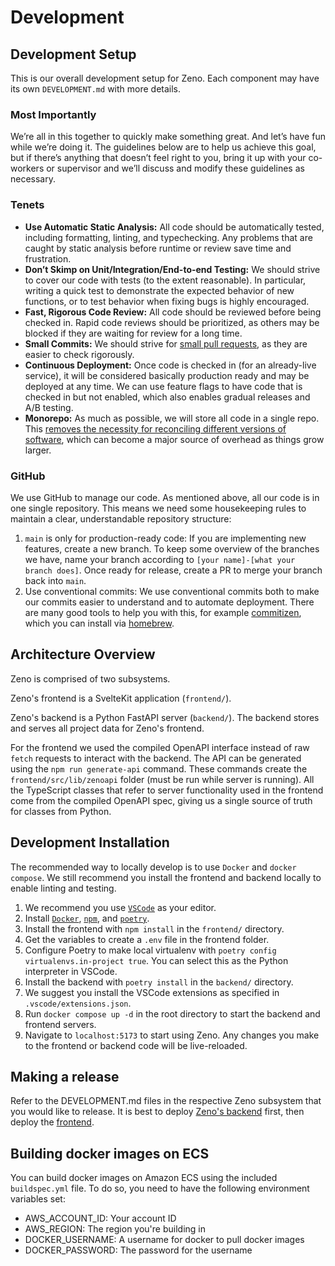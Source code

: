 # Development

## Development Setup

This is our overall development setup for Zeno.
Each component may have its own `DEVELOPMENT.md` with more details.

### Most Importantly

We’re all in this together to quickly make something great. And let’s have fun while we’re doing it. The guidelines below are to help us achieve this goal, but if there’s anything that doesn’t feel right to you, bring it up with your co-workers or supervisor and we’ll discuss and modify these guidelines as necessary.

### Tenets

- **Use Automatic Static Analysis:** All code should be automatically tested, including formatting, linting, and typechecking. Any problems that are caught by static analysis before runtime or review save time and frustration.
- **Don’t Skimp on Unit/Integration/End-to-end Testing:** We should strive to cover our code with tests (to the extent reasonable). In particular, writing a quick test to demonstrate the expected behavior of new functions, or to test behavior when fixing bugs is highly encouraged.
- **Fast, Rigorous Code Review:** All code should be reviewed before being checked in. Rapid code reviews should be prioritized, as others may be blocked if they are waiting for review for a long time.
- **Small Commits:** We should strive for [small pull requests](https://www.swarmia.com/blog/why-small-pull-requests-are-better/), as they are easier to check rigorously.
- **Continuous Deployment:** Once code is checked in (for an already-live service), it will be considered basically production ready and may be deployed at any time. We can use feature flags to have code that is checked in but not enabled, which also enables gradual releases and A/B testing.
- **Monorepo:** As much as possible, we will store all code in a single repo. This [removes the necessity for reconciling different versions of software](https://cacm.acm.org/magazines/2016/7/204032-why-google-stores-billions-of-lines-of-code-in-a-single-repository/fulltext), which can become a major source of overhead as things grow larger.

### GitHub

We use GitHub to manage our code. As mentioned above, all our code is in one single repository. This means we need some housekeeping rules to maintain a clear, understandable repository structure:

1. `main` is only for production-ready code: If you are implementing new features, create a new branch. To keep some overview of the branches we have, name your branch according to `[your name]-[what your branch does]`. Once ready for release, create a PR to merge your branch back into `main`.
2. Use conventional commits: We use conventional commits both to make our commits easier to understand and to automate deployment. There are many good tools to help you with this, for example [commitizen](https://commitizen-tools.github.io/commitizen/), which you can install via [homebrew](https://formulae.brew.sh/formula/commitizen).

## Architecture Overview

Zeno is comprised of two subsystems.

Zeno's frontend is a SvelteKit application (`frontend/`).

Zeno's backend is a Python FastAPI server (`backend/`). The backend stores and serves all project data for Zeno's frontend.

For the frontend we used the compiled OpenAPI interface instead of raw `fetch` requests to interact with the backend.
The API can be generated using the `npm run generate-api` command.
These commands create the `frontend/src/lib/zenoapi` folder (must be run while server is running).
All the TypeScript classes that refer to server functionality used in the frontend come from the compiled OpenAPI spec, giving us a single source of truth for classes from Python.

## Development Installation

The recommended way to locally develop is to use `Docker` and `docker compose`. We still recommend you install the frontend and backend locally to enable linting and testing.

1. We recommend you use [`VSCode`](https://code.visualstudio.com/) as your editor.
2. Install [`Docker`](https://docs.docker.com/get-docker/), [`npm`](https://www.npmjs.com/get-npm), and [`poetry`](https://python-poetry.org/docs/#installation).
3. Install the frontend with `npm install` in the `frontend/` directory.
4. Get the variables to create a `.env` file in the frontend folder.
5. Configure Poetry to make local virtualenv with `poetry config virtualenvs.in-project true`. You can select this as the Python interpreter in VSCode.
6. Install the backend with `poetry install` in the `backend/` directory.
7. We suggest you install the VSCode extensions as specified in `.vscode/extensions.json`.
8. Run `docker compose up -d` in the root directory to start the backend and frontend servers.
9. Navigate to `localhost:5173` to start using Zeno. Any changes you make to the frontend or backend code will be live-reloaded.

## Making a release

Refer to the DEVELOPMENT.md files in the respective Zeno subsystem that you would like to release.
It is best to deploy [Zeno's backend](./backend/DEVELOPMENT.md#deployment) first, then deploy the [frontend](./frontend/DEVELOPMENT.md#deployment).

## Building docker images on ECS

You can build docker images on Amazon ECS using the included `buildspec.yml` file.
To do so, you need to have the following environment variables set:

- AWS_ACCOUNT_ID: Your account ID
- AWS_REGION: The region you're building in
- DOCKER_USERNAME: A username for docker to pull docker images
- DOCKER_PASSWORD: The password for the username
